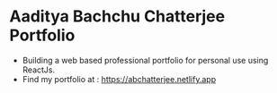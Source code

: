 # Aaditya Bachchu Chatterjee Portfolio

- Building a web based professional portfolio for personal use using ReactJs.
- Find my portfolio at : https://abchatterjee.netlify.app 
